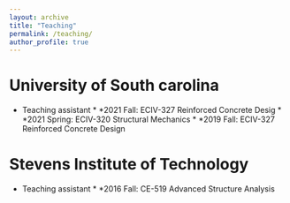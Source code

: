 ```yaml
---
layout: archive
title: "Teaching"
permalink: /teaching/
author_profile: true
---
```


University of South carolina
======
   * Teaching assistant
    * *2021 Fall: ECIV-327 Reinforced Concrete Desig
    * *2021 Spring: ECIV-320 Structural Mechanics
    * *2019 Fall: ECIV-327 Reinforced Concrete Design

Stevens Institute of Technology
======
   * Teaching assistant
    * *2016 Fall: CE-519 Advanced Structure Analysis


